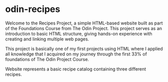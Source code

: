 # odin-recipes
Welcome to the Recipes Project, a simple HTML-based website built as part of the Foundations Course from The Odin Project. This project serves as an introduction to basic HTML structure, giving hands-on experience with creating and linking multiple web pages.

This project is basically one of my first projects using HTML where I applied all knowledge that I acquired on my journey through the first 33% of foundations of The Odin Project Course.

Website represents a basic recipe catalog containing three different recipes.